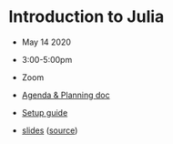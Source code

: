 # Introduction to Julia
- May  14 2020
- 3:00-5:00pm
- Zoom

- [Agenda & Planning doc](https://docs.google.com/document/d/1cLPfkBuehaJv-Qf1_R5CagJzYP1vSn7gveLxRlX6O9E/edit)
- [Setup guide](https://docs.google.com/document/d/1DlM85zGGKYRKdRirms0NR-s1IuVWW4hbrFpUgK3ShKc/edit)
- [slides](https://flatironinstitute.github.io/learn-sciware-dev/08_Julia/slides.html) ([source](content.md))
